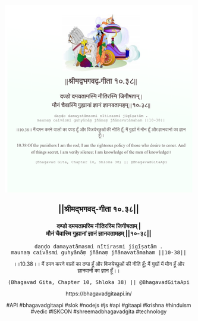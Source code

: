 <img src="../../asset/BG_10_38.png"/>
<center><h2>||श्रीमद्‍भगवद्‍-गीता १०.३८||</h2>
<h3>दण्डो दमयतामस्मि नीतिरस्मि जिगीषताम् |<br/>मौनं चैवास्मि गुह्यानां ज्ञानं ज्ञानवतामहम् ||१०-३८||</h3>
<pre>daṇḍo damayatāmasmi nītirasmi jigīṣatām .<br/>maunaṃ caivāsmi guhyānāṃ jñānaṃ jñānavatāmaham ||10-38||</pre>
<p>।।10.38।। मैं दमन करने वालों का दण्ड हूँ और विजयेच्छुओं की नीति हूँ; मैं गुह्यों में मौन हूँ और ज्ञानवानों का ज्ञान हूँ।।</p>
<pre>(Bhagavad Gita, Chapter 10, Shloka 38) || @BhagavadGitaApi</pre><p>https://bhagavadgitaapi.in/</p><p>#API #bhagavadgitaapi #slok #nodejs #js #api #gitaapi #krishna #hinduism #vedic #ISKCON #shreemadbhagavadgita #technology</p></center>